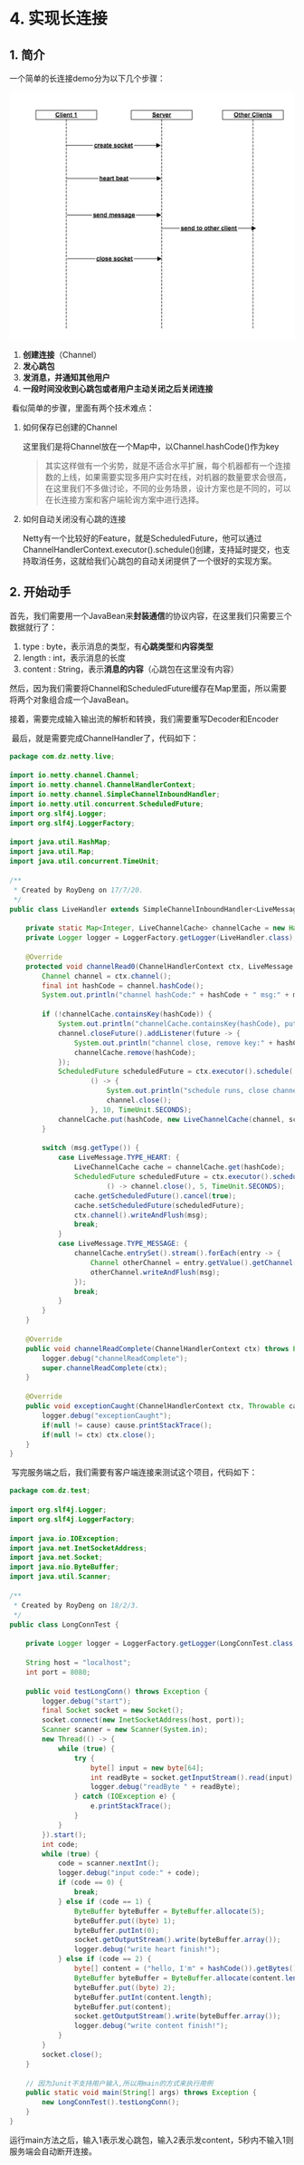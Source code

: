 # 4. 实现长连接

## 1. 简介 

一个简单的长连接demo分为以下几个步骤：

![&#x957F;&#x8FDE;&#x63A5;&#x6D41;&#x7A0B;](../../../.gitbook/assets/image%20%28368%29.png)



1. **创建连接**（Channel）
2. **发心跳包**
3. **发消息，并通知其他用户**
4. **一段时间没收到心跳包或者用户主动关闭之后关闭连接**

​ 看似简单的步骤，里面有两个技术难点：

1. 如何保存已创建的Channel

   这里我们是将Channel放在一个Map中，以Channel.hashCode\(\)作为key

   > 其实这样做有一个劣势，就是不适合水平扩展，每个机器都有一个连接数的上线，如果需要实现多用户实时在线，对机器的数量要求会很高，在这里我们不多做讨论，不同的业务场景，设计方案也是不同的，可以在长连接方案和客户端轮询方案中进行选择。

2. 如何自动关闭没有心跳的连接

   Netty有一个比较好的Feature，就是ScheduledFuture，他可以通过ChannelHandlerContext.executor\(\).schedule\(\)创建，支持延时提交，也支持取消任务，这就给我们心跳包的自动关闭提供了一个很好的实现方案。

## 2. 开始动手

​ 首先，我们需要用一个JavaBean来**封装通信**的协议内容，在这里我们只需要三个数据就行了：

1. type : byte，表示消息的类型，有**心跳类型**和**内容类型**
2. length : int，表示消息的长度
3. content : String，表示**消息的内容**（心跳包在这里没有内容）

​ 然后，因为我们需要将Channel和ScheduledFuture缓存在Map里面，所以需要将两个对象组合成一个JavaBean。

​ 接着，需要完成输入输出流的解析和转换，我们需要重写Decoder和Encoder

​ 最后，就是需要完成ChannelHandler了，代码如下：

```java
package com.dz.netty.live;

import io.netty.channel.Channel;
import io.netty.channel.ChannelHandlerContext;
import io.netty.channel.SimpleChannelInboundHandler;
import io.netty.util.concurrent.ScheduledFuture;
import org.slf4j.Logger;
import org.slf4j.LoggerFactory;

import java.util.HashMap;
import java.util.Map;
import java.util.concurrent.TimeUnit;

/**
 * Created by RoyDeng on 17/7/20.
 */
public class LiveHandler extends SimpleChannelInboundHandler<LiveMessage> { // 1

    private static Map<Integer, LiveChannelCache> channelCache = new HashMap<>();
    private Logger logger = LoggerFactory.getLogger(LiveHandler.class);

    @Override
    protected void channelRead0(ChannelHandlerContext ctx, LiveMessage msg) throws Exception {
        Channel channel = ctx.channel();
        final int hashCode = channel.hashCode();
        System.out.println("channel hashCode:" + hashCode + " msg:" + msg + " cache:" + channelCache.size());

        if (!channelCache.containsKey(hashCode)) {
            System.out.println("channelCache.containsKey(hashCode), put key:" + hashCode);
            channel.closeFuture().addListener(future -> {
                System.out.println("channel close, remove key:" + hashCode);
                channelCache.remove(hashCode);
            });
            ScheduledFuture scheduledFuture = ctx.executor().schedule(
                    () -> {
                        System.out.println("schedule runs, close channel:" + hashCode);
                        channel.close();
                    }, 10, TimeUnit.SECONDS);
            channelCache.put(hashCode, new LiveChannelCache(channel, scheduledFuture));
        }

        switch (msg.getType()) {
            case LiveMessage.TYPE_HEART: {
                LiveChannelCache cache = channelCache.get(hashCode);
                ScheduledFuture scheduledFuture = ctx.executor().schedule(
                        () -> channel.close(), 5, TimeUnit.SECONDS);
                cache.getScheduledFuture().cancel(true);
                cache.setScheduledFuture(scheduledFuture);
                ctx.channel().writeAndFlush(msg);
                break;
            }
            case LiveMessage.TYPE_MESSAGE: {
                channelCache.entrySet().stream().forEach(entry -> {
                    Channel otherChannel = entry.getValue().getChannel();
                    otherChannel.writeAndFlush(msg);
                });
                break;
            }
        }
    }

    @Override
    public void channelReadComplete(ChannelHandlerContext ctx) throws Exception {
        logger.debug("channelReadComplete");
        super.channelReadComplete(ctx);
    }

    @Override
    public void exceptionCaught(ChannelHandlerContext ctx, Throwable cause) throws Exception {
        logger.debug("exceptionCaught");
        if(null != cause) cause.printStackTrace();
        if(null != ctx) ctx.close();
    }
}

```

​ 写完服务端之后，我们需要有客户端连接来测试这个项目，代码如下：

```java
package com.dz.test;

import org.slf4j.Logger;
import org.slf4j.LoggerFactory;

import java.io.IOException;
import java.net.InetSocketAddress;
import java.net.Socket;
import java.nio.ByteBuffer;
import java.util.Scanner;

/**
 * Created by RoyDeng on 18/2/3.
 */
public class LongConnTest {

    private Logger logger = LoggerFactory.getLogger(LongConnTest.class);

    String host = "localhost";
    int port = 8080;

    public void testLongConn() throws Exception {
        logger.debug("start");
        final Socket socket = new Socket();
        socket.connect(new InetSocketAddress(host, port));
        Scanner scanner = new Scanner(System.in);
        new Thread(() -> {
            while (true) {
                try {
                    byte[] input = new byte[64];
                    int readByte = socket.getInputStream().read(input);
                    logger.debug("readByte " + readByte);
                } catch (IOException e) {
                    e.printStackTrace();
                }
            }
        }).start();
        int code;
        while (true) {
            code = scanner.nextInt();
            logger.debug("input code:" + code);
            if (code == 0) {
                break;
            } else if (code == 1) {
                ByteBuffer byteBuffer = ByteBuffer.allocate(5);
                byteBuffer.put((byte) 1);
                byteBuffer.putInt(0);
                socket.getOutputStream().write(byteBuffer.array());
                logger.debug("write heart finish!");
            } else if (code == 2) {
                byte[] content = ("hello, I'm" + hashCode()).getBytes();
                ByteBuffer byteBuffer = ByteBuffer.allocate(content.length + 5);
                byteBuffer.put((byte) 2);
                byteBuffer.putInt(content.length);
                byteBuffer.put(content);
                socket.getOutputStream().write(byteBuffer.array());
                logger.debug("write content finish!");
            }
        }
        socket.close();
    }

    // 因为Junit不支持用户输入,所以用main的方式来执行用例
    public static void main(String[] args) throws Exception {
        new LongConnTest().testLongConn();
    }
}
```

运行main方法之后，输入1表示发心跳包，输入2表示发content，5秒内不输入1则服务端会自动断开连接。

